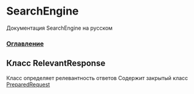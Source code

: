 # SearchEngine
Документация SearchEngine на русском

### [Оглавление](../index.md)

## Класс RelevantResponse
Класс определяет релевантность ответов
Содержит закрытый класс [PreparedRequest](./PreparedRequest/PreparedRequest.md)
